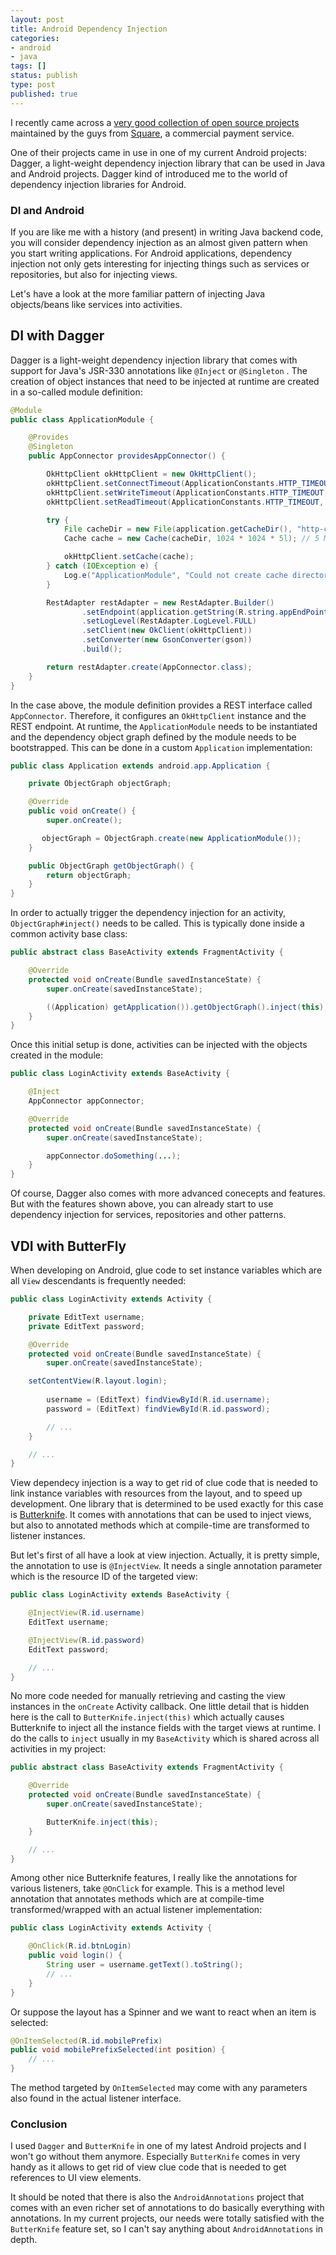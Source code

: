 ```yaml
---
layout: post
title: Android Dependency Injection
categories:
- android
- java
tags: []
status: publish
type: post
published: true
---
```

I recently came across a [very good collection of open source projects](http://square.github.io/) maintained by the guys from [Square](https://squareup.com/), a commercial payment service. 

One of their projects came in use in one of my current Android projects: Dagger, a light-weight dependency injection library that can be used in Java and Android projects. Dagger kind of introduced me to the world of dependency injection libraries for Android.

### DI and Android

If you are like me with a history (and present) in writing Java backend code, you will consider dependency injection as an almost given pattern when you start writing applications. For Android applications, dependency injection not only gets interesting for injecting things such as services or repositories, but also for injecting views. 

Let's have a look at the more familiar pattern of injecting Java objects/beans like services into activities.

## DI with Dagger

Dagger is a light-weight dependency injection library that comes with support for Java's JSR-330 annotations like `@Inject` or `@Singleton` . The creation of object instances that need to be injected at runtime are created in a so-called module definition:

```java
@Module
public class ApplicationModule {

    @Provides
    @Singleton
    public AppConnector providesAppConnector() {

        OkHttpClient okHttpClient = new OkHttpClient();
        okHttpClient.setConnectTimeout(ApplicationConstants.HTTP_TIMEOUT, TimeUnit.MILLISECONDS);
        okHttpClient.setWriteTimeout(ApplicationConstants.HTTP_TIMEOUT, TimeUnit.MILLISECONDS);
        okHttpClient.setReadTimeout(ApplicationConstants.HTTP_TIMEOUT, TimeUnit.MILLISECONDS);

        try {
            File cacheDir = new File(application.getCacheDir(), "http-cache");
            Cache cache = new Cache(cacheDir, 1024 * 1024 * 5l); // 5 MB HTTP Cache

            okHttpClient.setCache(cache);
        } catch (IOException e) {
            Log.e("ApplicationModule", "Could not create cache directory for HTTP client: " + e.getMessage(), e);
        }

        RestAdapter restAdapter = new RestAdapter.Builder()
                .setEndpoint(application.getString(R.string.appEndPoint))
                .setLogLevel(RestAdapter.LogLevel.FULL)
                .setClient(new OkClient(okHttpClient))
                .setConverter(new GsonConverter(gson))
                .build();

        return restAdapter.create(AppConnector.class);
    }
}
```

In the case above, the module definition provides a REST interface called `AppConnector`. Therefore, it configures an `OkHttpClient` instance and the REST endpoint. At runtime, the `ApplicationModule` needs to be instantiated and the dependency object graph defined by the module needs to be bootstrapped. This can be done ín a custom `Application` implementation:

```java
public class Application extends android.app.Application {

    private ObjectGraph objectGraph;

    @Override
    public void onCreate() {
        super.onCreate();

       objectGraph = ObjectGraph.create(new ApplicationModule());
    }

    public ObjectGraph getObjectGraph() {
        return objectGraph;
    }
}
```

In order to actually trigger the dependency injection for an activity, `ObjectGraph#inject()` needs to be called. This is typically done inside a common activity base class:

```java
public abstract class BaseActivity extends FragmentActivity {

    @Override
    protected void onCreate(Bundle savedInstanceState) {
        super.onCreate(savedInstanceState);

        ((Application) getApplication()).getObjectGraph().inject(this);
    }
}
```

Once this initial setup is done, activities can be injected with the objects created in the module:

```java
public class LoginActivity extends BaseActivity {

    @Inject
    AppConnector appConnector;

    @Override
    protected void onCreate(Bundle savedInstanceState) {
        super.onCreate(savedInstanceState);

        appConnector.doSomething(...);
    }
}
```

Of course, Dagger also comes with more advanced conecepts and features. But with the features shown above, you can already start to use dependency injection for services, repositories and other patterns.

## VDI with ButterFly

When developing on Android, glue code to set instance variables which are all `View` descendants is frequently needed:

```java
public class LoginActivity extends Activity {

    private EditText username;
    private EditText password;

    @Override
    protected void onCreate(Bundle savedInstanceState) {
        super.onCreate(savedInstanceState);

	setContentView(R.layout.login);
        
        username = (EditText) findViewById(R.id.username);
        password = (EditText) findViewById(R.id.password);

        // ...
    }

    // ...
}
```

View dependecy injection is a way to get rid of clue code that is needed to link instance variables with resources from the layout, and to speed up development. One library that is determined to be used exactly for this case is [Butterknife](http://jakewharton.github.io/butterknife/). It comes with annotations that can be used to inject views, but also to annotated methods which at compile-time are transformed to listener instances.

But let's first of all have a look at view injection. Actually, it is pretty simple, the annotation to use is `@InjectView`. It needs a single annotation parameter which is the resource ID of the targeted view:

```java
public class LoginActivity extends BaseActivity {

    @InjectView(R.id.username)
    EditText username;

    @InjectView(R.id.password)
    EditText password;

    // ...
}
```

No more code needed for manually retrieving and casting the view instances in the `onCreate` Activity callback. One little detail that is hidden here is the call to `ButterKnife.inject(this)` which actually causes Butterknife to inject all the instance fields with the target views at runtime. I do the calls to `inject` usually in my `BaseActivity` which is shared across all activities in my project:

```java
public abstract class BaseActivity extends FragmentActivity {

    @Override
    protected void onCreate(Bundle savedInstanceState) {
        super.onCreate(savedInstanceState);

        ButterKnife.inject(this);
    }

    // ...
}
```

Among other nice Butterknife features, I really like the annotations for various listeners, take `@OnClick` for example. This is a method level annotation that annotates methods which are at compile-time transformed/wrapped with an actual listener implementation:

```java
public class LoginActivity extends Activity {

    @OnClick(R.id.btnLogin)
    public void login() {
        String user = username.getText().toString();
        // ...
    }
}
```

Or suppose the layout has a Spinner and we want to react when an item is selected:

```java
@OnItemSelected(R.id.mobilePrefix)
public void mobilePrefixSelected(int position) {
    // ...
}
```

The method targeted by `OnItemSelected` may come with any parameters also found in the actual listener interface.

### Conclusion

I used `Dagger` and `ButterKnife` in one of my latest Android projects and I won't go without them anymore. Especially `ButterKnife` comes in very handy as it allows to get rid of view clue code that is needed to get references to UI view elements.

It should be noted that there is also the `AndroidAnnotations` project that comes with an even richer set of annotations to do basically everything with annotations. In my current projects, our needs were totally satisfied with the `ButterKnife` feature set, so I can't say anything about `AndroidAnnotations` in depth. 
